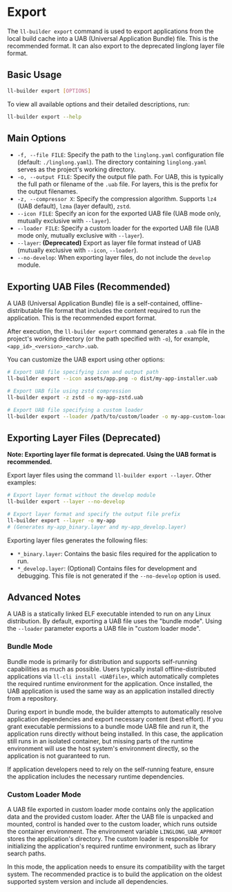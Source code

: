 <!--
SPDX-FileCopyrightText: 2023-2024 UnionTech Software Technology Co., Ltd.

SPDX-License-Identifier: LGPL-3.0-or-later
-->

# Export

The `ll-builder export` command is used to export applications from the local build cache into a UAB (Universal Application Bundle) file. This is the recommended format. It can also export to the deprecated linglong layer file format.

## Basic Usage

```bash
ll-builder export [OPTIONS]
```

To view all available options and their detailed descriptions, run:
```bash
ll-builder export --help
```

## Main Options

*   `-f, --file FILE`: Specify the path to the `linglong.yaml` configuration file (default: `./linglong.yaml`). The directory containing `linglong.yaml` serves as the project's working directory.
*   `-o, --output FILE`: Specify the output file path. For UAB, this is typically the full path or filename of the `.uab` file. For layers, this is the prefix for the output filenames.
*   `-z, --compressor X`: Specify the compression algorithm. Supports `lz4` (UAB default), `lzma` (layer default), `zstd`.
*   `--icon FILE`: Specify an icon for the exported UAB file (UAB mode only, mutually exclusive with `--layer`).
*   `--loader FILE`: Specify a custom loader for the exported UAB file (UAB mode only, mutually exclusive with `--layer`).
*   `--layer`: **(Deprecated)** Export as layer file format instead of UAB (mutually exclusive with `--icon`, `--loader`).
*   `--no-develop`: When exporting layer files, do not include the `develop` module.

## Exporting UAB Files (Recommended)

A UAB (Universal Application Bundle) file is a self-contained, offline-distributable file format that includes the content required to run the application. This is the recommended export format.

After execution, the `ll-builder export` command generates a `.uab` file in the project's working directory (or the path specified with `-o`), for example, `<app_id>_<version>_<arch>.uab`.

You can customize the UAB export using other options:

```bash
# Export UAB file specifying icon and output path
ll-builder export --icon assets/app.png -o dist/my-app-installer.uab

# Export UAB file using zstd compression
ll-builder export -z zstd -o my-app-zstd.uab

# Export UAB file specifying a custom loader
ll-builder export --loader /path/to/custom/loader -o my-app-custom-loader.uab
```

## Exporting Layer Files (Deprecated)

**Note: Exporting layer file format is deprecated. Using the UAB format is recommended.**

Export layer files using the command `ll-builder export --layer`. Other examples:

```bash
# Export layer format without the develop module
ll-builder export --layer --no-develop

# Export layer format and specify the output file prefix
ll-builder export --layer -o my-app
# (Generates my-app_binary.layer and my-app_develop.layer)
```

Exporting layer files generates the following files:
*   `*_binary.layer`: Contains the basic files required for the application to run.
*   `*_develop.layer`: (Optional) Contains files for development and debugging. This file is not generated if the `--no-develop` option is used.

## Advanced Notes

A UAB is a statically linked ELF executable intended to run on any Linux distribution. By default, exporting a UAB file uses the "bundle mode". Using the `--loader` parameter exports a UAB file in "custom loader mode".

### Bundle Mode

Bundle mode is primarily for distribution and supports self-running capabilities as much as possible. Users typically install offline-distributed applications via `ll-cli install <UABfile>`, which automatically completes the required runtime environment for the application. Once installed, the UAB application is used the same way as an application installed directly from a repository.

During export in bundle mode, the builder attempts to automatically resolve application dependencies and export necessary content (best effort). If you grant executable permissions to a bundle mode UAB file and run it, the application runs directly without being installed. In this case, the application still runs in an isolated container, but missing parts of the runtime environment will use the host system's environment directly, so the application is not guaranteed to run.

If application developers need to rely on the self-running feature, ensure the application includes the necessary runtime dependencies.

### Custom Loader Mode

A UAB file exported in custom loader mode contains only the application data and the provided custom loader. After the UAB file is unpacked and mounted, control is handed over to the custom loader, which runs outside the container environment. The environment variable `LINGLONG_UAB_APPROOT` stores the application's directory. The custom loader is responsible for initializing the application's required runtime environment, such as library search paths.

In this mode, the application needs to ensure its compatibility with the target system. The recommended practice is to build the application on the oldest supported system version and include all dependencies.
